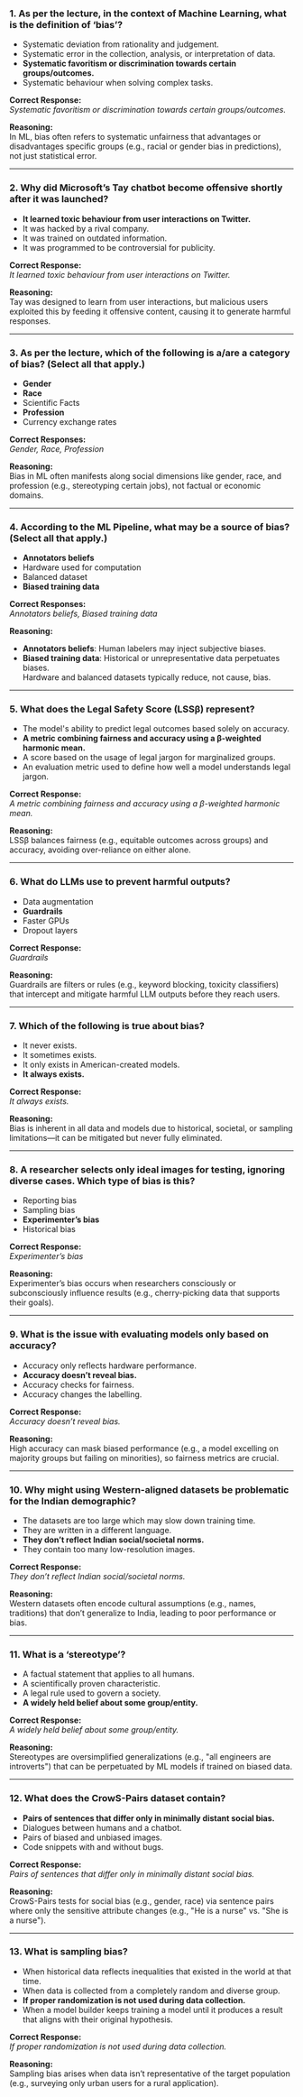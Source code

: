 ### 1. As per the lecture, in the context of Machine Learning, what is the definition of ‘bias’?
- Systematic deviation from rationality and judgement.
- Systematic error in the collection, analysis, or interpretation of data.
- **Systematic favoritism or discrimination towards certain groups/outcomes.**
- Systematic behaviour when solving complex tasks.

**Correct Response:**  
*Systematic favoritism or discrimination towards certain groups/outcomes.*  

**Reasoning:**  
In ML, bias often refers to systematic unfairness that advantages or disadvantages specific groups (e.g., racial or gender bias in predictions), not just statistical error.

---

### 2. Why did Microsoft’s Tay chatbot become offensive shortly after it was launched?
- **It learned toxic behaviour from user interactions on Twitter.**
- It was hacked by a rival company.
- It was trained on outdated information.
- It was programmed to be controversial for publicity.

**Correct Response:**  
*It learned toxic behaviour from user interactions on Twitter.*  

**Reasoning:**  
Tay was designed to learn from user interactions, but malicious users exploited this by feeding it offensive content, causing it to generate harmful responses.

---

### 3. As per the lecture, which of the following is a/are a category of bias? (Select all that apply.)
- **Gender**
- **Race**
- Scientific Facts
- **Profession**
- Currency exchange rates

**Correct Responses:**  
*Gender, Race, Profession*  

**Reasoning:**  
Bias in ML often manifests along social dimensions like gender, race, and profession (e.g., stereotyping certain jobs), not factual or economic domains.

---

### 4. According to the ML Pipeline, what may be a source of bias? (Select all that apply.)
- **Annotators beliefs**
- Hardware used for computation
- Balanced dataset
- **Biased training data**

**Correct Responses:**  
*Annotators beliefs, Biased training data*  

**Reasoning:**  
- **Annotators beliefs**: Human labelers may inject subjective biases.  
- **Biased training data**: Historical or unrepresentative data perpetuates biases.  
Hardware and balanced datasets typically reduce, not cause, bias.

---

### 5. What does the Legal Safety Score (LSSβ) represent?
- The model's ability to predict legal outcomes based solely on accuracy.
- **A metric combining fairness and accuracy using a β-weighted harmonic mean.**
- A score based on the usage of legal jargon for marginalized groups.
- An evaluation metric used to define how well a model understands legal jargon.

**Correct Response:**  
*A metric combining fairness and accuracy using a β-weighted harmonic mean.*  

**Reasoning:**  
LSSβ balances fairness (e.g., equitable outcomes across groups) and accuracy, avoiding over-reliance on either alone.

---

### 6. What do LLMs use to prevent harmful outputs?
- Data augmentation
- **Guardrails**
- Faster GPUs
- Dropout layers

**Correct Response:**  
*Guardrails*  

**Reasoning:**  
Guardrails are filters or rules (e.g., keyword blocking, toxicity classifiers) that intercept and mitigate harmful LLM outputs before they reach users.

---

### 7. Which of the following is true about bias?
- It never exists.
- It sometimes exists.
- It only exists in American-created models.
- **It always exists.**

**Correct Response:**  
*It always exists.*  

**Reasoning:**  
Bias is inherent in all data and models due to historical, societal, or sampling limitations—it can be mitigated but never fully eliminated.

---

### 8. A researcher selects only ideal images for testing, ignoring diverse cases. Which type of bias is this?
- Reporting bias
- Sampling bias
- **Experimenter’s bias**
- Historical bias

**Correct Response:**  
*Experimenter’s bias*  

**Reasoning:**  
Experimenter’s bias occurs when researchers consciously or subconsciously influence results (e.g., cherry-picking data that supports their goals).

---

### 9. What is the issue with evaluating models only based on accuracy?
- Accuracy only reflects hardware performance.
- **Accuracy doesn’t reveal bias.**
- Accuracy checks for fairness.
- Accuracy changes the labelling.

**Correct Response:**  
*Accuracy doesn’t reveal bias.*  

**Reasoning:**  
High accuracy can mask biased performance (e.g., a model excelling on majority groups but failing on minorities), so fairness metrics are crucial.

---

### 10. Why might using Western-aligned datasets be problematic for the Indian demographic?
- The datasets are too large which may slow down training time.
- They are written in a different language.
- **They don’t reflect Indian social/societal norms.**
- They contain too many low-resolution images.

**Correct Response:**  
*They don’t reflect Indian social/societal norms.*  

**Reasoning:**  
Western datasets often encode cultural assumptions (e.g., names, traditions) that don’t generalize to India, leading to poor performance or bias.

---

### 11. What is a ‘stereotype’?
- A factual statement that applies to all humans.
- A scientifically proven characteristic.
- A legal rule used to govern a society.
- **A widely held belief about some group/entity.**

**Correct Response:**  
*A widely held belief about some group/entity.*  

**Reasoning:**  
Stereotypes are oversimplified generalizations (e.g., "all engineers are introverts") that can be perpetuated by ML models if trained on biased data.

---

### 12. What does the CrowS-Pairs dataset contain?
- **Pairs of sentences that differ only in minimally distant social bias.**
- Dialogues between humans and a chatbot.
- Pairs of biased and unbiased images.
- Code snippets with and without bugs.

**Correct Response:**  
*Pairs of sentences that differ only in minimally distant social bias.*  

**Reasoning:**  
CrowS-Pairs tests for social bias (e.g., gender, race) via sentence pairs where only the sensitive attribute changes (e.g., "He is a nurse" vs. "She is a nurse").

---

### 13. What is sampling bias?
- When historical data reflects inequalities that existed in the world at that time.
- When data is collected from a completely random and diverse group.
- **If proper randomization is not used during data collection.**
- When a model builder keeps training a model until it produces a result that aligns with their original hypothesis.

**Correct Response:**  
*If proper randomization is not used during data collection.*  

**Reasoning:**  
Sampling bias arises when data isn’t representative of the target population (e.g., surveying only urban users for a rural application).
